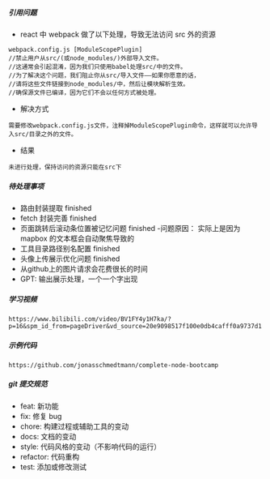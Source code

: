 ##### 引用问题

- react 中 webpack 做了以下处理，导致无法访问 src 外的资源

```
webpack.config.js [ModuleScopePlugin]
//禁止用户从src/(或node_modules/)外部导入文件。
//这通常会引起混淆，因为我们只使用babel处理src/中的文件。
//为了解决这个问题，我们阻止你从src/导入文件——如果你愿意的话，
//请将这些文件链接到node_modules/中，然后让模块解析生效。
//确保源文件已编译，因为它们不会以任何方式被处理。

```

- 解决方式

```
需要修改webpack.config.js文件，注释掉ModuleScopePlugin命令，这样就可以允许导入src/目录之外的文件。
```

- 结果

```
未进行处理，保持访问的资源只能在src下
```

##### 待处理事项

- 路由封装提取 finished
- fetch 封装完善 finished
- 页面跳转后滚动条位置被记忆问题 finished -问题原因： 实际上是因为 mapbox 的文本框会自动聚焦导致的
- 工具目录路径别名配置 finished
- 头像上传展示优化问题 finished
- 从github上的图片请求会花费很长的时间
- GPT: 输出展示处理，一个一个字出现

##### 学习视频

`https://www.bilibili.com/video/BV1FY4y1H7ka/?p=16&spm_id_from=pageDriver&vd_source=20e9098517f100e0db4cafff0a9737d1`

##### 示例代码

`https://github.com/jonasschmedtmann/complete-node-bootcamp`

##### git 提交规范

- feat: 新功能
- fix: 修复 bug
- chore: 构建过程或辅助工具的变动
- docs: 文档的变动
- style: 代码风格的变动（不影响代码的运行）
- refactor: 代码重构
- test: 添加或修改测试

